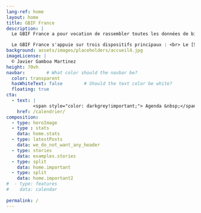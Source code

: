 ```yaml
---
lang-ref: home
layout: home
title: GBIF France
description: |
  Le GBIF France a pour vocation de rassembler toutes les données de biodiversité collectées par les acteurs français, sur ou en dehors du territoire national, afin de les mettre à disposition sur le GBIF international.

  Le GBIF France s'appuie sur trois dispositifs principaux : <br> Le [SINP](https://inpn.mnhn.fr/informations/sinp/presentation){:target="_blank"}, [Récolnat](https://recolnat.fr/fr){:target="_blank"} et le [PNDB](https://www.pndb.fr/fr/){:target="_blank"}
background: assets/images/placeholders/accueil4.jpg
imageLicense: |
  © Javier Gamboa Martinez
height: 70vh
navbar:        # What color should the navbar be?
  color: transparent
  hasWhiteText: false        # Should the text color be white?
  floating: true
cta:
  - text: |
          <span style="color: darkgrey!important;"> Agenda &nbsp;</span><img src="assets/images/icons/calendrier.png" alt="calendrier" style="height: 40px;"/>
    href: /calendrier/
composition:
  - type: heroImage
  - type : stats
    data: home.stats
  - type: latestPosts
    data: we_do_not_want_any_header
  - type: stories
    data: examples.stories
  - type: split
    data: home.important
  - type: split
    data: home.important2
#  - type: features
#    data: calendar
  
permalink: /
---
```

